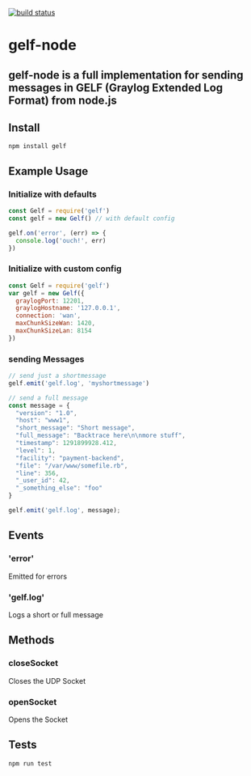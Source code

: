 [![build status](https://secure.travis-ci.org/robertkowalski/gelf-node.png)](http://travis-ci.org/robertkowalski/gelf-node)

# gelf-node

## gelf-node is a full implementation for sending messages in GELF (Graylog Extended Log Format) from node.js

## Install

```
npm install gelf
```

## Example Usage

### Initialize with defaults

```js
const Gelf = require('gelf')
const gelf = new Gelf() // with default config

gelf.on('error', (err) => {
  console.log('ouch!', err)
})
```

### Initialize with custom config

```js
const Gelf = require('gelf')
var gelf = new Gelf({
  graylogPort: 12201,
  graylogHostname: '127.0.0.1',
  connection: 'wan',
  maxChunkSizeWan: 1420,
  maxChunkSizeLan: 8154
})
```

### sending Messages

```js
// send just a shortmessage
gelf.emit('gelf.log', 'myshortmessage')

// send a full message
const message = {
  "version": "1.0",
  "host": "www1",
  "short_message": "Short message",
  "full_message": "Backtrace here\n\nmore stuff",
  "timestamp": 1291899928.412,
  "level": 1,
  "facility": "payment-backend",
  "file": "/var/www/somefile.rb",
  "line": 356,
  "_user_id": 42,
  "_something_else": "foo"
}

gelf.emit('gelf.log', message);
```

## Events

### 'error'

Emitted for errors

### 'gelf.log'

Logs a short or full message

## Methods

### closeSocket

Closes the UDP Socket

### openSocket

Opens the Socket

## Tests

```
npm run test
```
